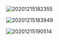 ![20201215182355](https://picsheep.oss-cn-beijing.aliyuncs.com/pic/20201215182355.png)

![20201215183949](https://picsheep.oss-cn-beijing.aliyuncs.com/pic/20201215183949.png)

![20201215190514](https://picsheep.oss-cn-beijing.aliyuncs.com/pic/20201215190514.png)
